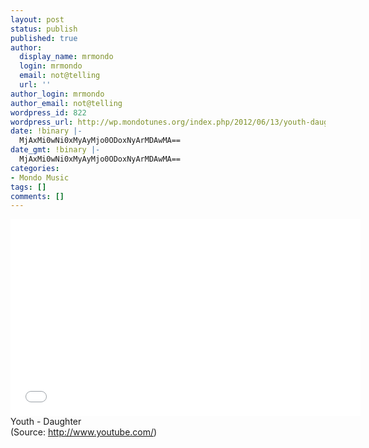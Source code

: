 ```yaml
---
layout: post
status: publish
published: true
author:
  display_name: mrmondo
  login: mrmondo
  email: not@telling
  url: ''
author_login: mrmondo
author_email: not@telling
wordpress_id: 822
wordpress_url: http://wp.mondotunes.org/index.php/2012/06/13/youth-daughter/
date: !binary |-
  MjAxMi0wNi0xMyAyMjo0ODoxNyArMDAwMA==
date_gmt: !binary |-
  MjAxMi0wNi0xMyAyMjo0ODoxNyArMDAwMA==
categories:
- Mondo Music
tags: []
comments: []
---
```

<iframe width="560" height="315" src="//www.youtube.com/embed/VEpMj-tqixs" frameborder="0"> </iframe>
Youth - Daughter
<div class="attribution">(<span>Source:</span> <a href="http://www.youtube.com/">http://www.youtube.com/</a>)</div>

